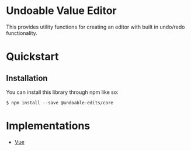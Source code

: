 # Undoable Value Editor
This provides utility functions for creating an editor with built in undo/redo functionality.

# Quickstart
## Installation
You can install this library through npm like so:
```
$ npm install --save @undoable-edits/core
```

# Implementations
  * [Vue](https://github.com/David-Cary/undoable-editor/tree/main/packages/vue)

